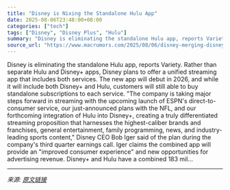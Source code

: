 ```yaml
---
title: "Disney is Nixing the Standalone Hulu App"
date: 2025-08-06T23:48:00+08:00
categories: ["tech"]
tags: ["Disney", "Disney Plus", "Hulu"]
summary: "Disney is eliminating the standalone Hulu app, reports Variety. Rather than separate Hulu and Disney+ apps, Disney plans to offer a unified streaming app that includes both services. The new app will "
source_url: "https://www.macrumors.com/2025/08/06/disney-merging-disney-plus-hulu/"
---
```


Disney is eliminating the standalone Hulu app, reports Variety. Rather than separate Hulu and Disney+ apps, Disney plans to offer a unified streaming app that includes both services. The new app will debut in 2026, and while it will include both Disney+ and Hulu, customers will still able to buy standalone subscriptions to each service. "The company is taking major steps forward in streaming with the upcoming launch of ESPN's direct-to-consumer service, our just-announced plans with the NFL, and our forthcoming integration of Hulu into Disney+, creating a truly differentiated streaming proposition that harnesses the highest-caliber brands and franchises, general entertainment, family programming, news, and industry-leading sports content," Disney CEO Bob Iger said of the plan during the company's third quarter earnings call. Iger claims the combined app will provide an "improved consumer experience" and new opportunities for advertising revenue. Disney+ and Hulu have a combined 183 mil...

---

*来源: [原文链接](https://www.macrumors.com/2025/08/06/disney-merging-disney-plus-hulu/)*
